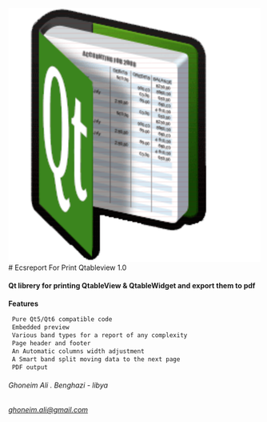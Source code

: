 ![](/res/icon.png) # Ecsreport For Print Qtableview  1.0


#### Qt librery for printing QtableView & QtableWidget and export them to pdf


**Features**

     Pure Qt5/Qt6 compatible code
     Embedded preview
     Various band types for a report of any complexity
     Page header and footer
     An Automatic columns width adjustment
     A Smart band split moving data to the next page
     PDF output

###### Ghoneim Ali . Benghazi - libya
###### ghoneim.ali@gmail.com
